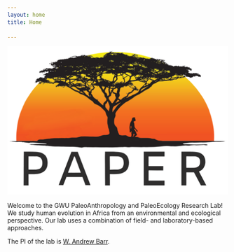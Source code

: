 ```yaml
---
layout: home
title: Home

---
```


![PAPER Lab](assets/images/PAPER_logo.png)

Welcome to the GWU PaleoAnthropology and PaleoEcology Research Lab! We study human evolution in Africa from an environmental and ecological perspective. Our lab uses a combination of field- and laboratory-based approaches.

The PI of the lab is <a href="/andrew-barr/">W. Andrew Barr</a>.